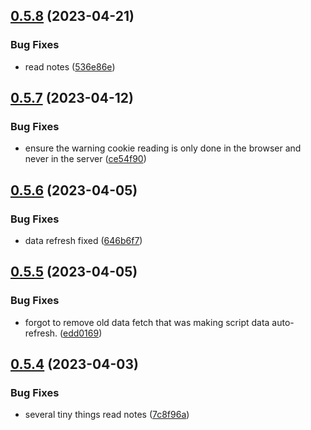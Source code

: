 ## [0.5.8](https://github.com/Torwent/wasp-webapp/compare/v0.5.7...v0.5.8) (2023-04-21)


### Bug Fixes

* read notes ([536e86e](https://github.com/Torwent/wasp-webapp/commit/536e86e2755b2fd2159369bdfbfbd10b72a23c51))



## [0.5.7](https://github.com/Torwent/wasp-webapp/compare/v0.5.6...v0.5.7) (2023-04-12)


### Bug Fixes

* ensure the warning cookie reading is only done in the browser and never in the server ([ce54f90](https://github.com/Torwent/wasp-webapp/commit/ce54f90bc10c680fd1a27c51a8b5345334f81955))



## [0.5.6](https://github.com/Torwent/wasp-webapp/compare/v0.5.5...v0.5.6) (2023-04-05)


### Bug Fixes

* data refresh fixed ([646b6f7](https://github.com/Torwent/wasp-webapp/commit/646b6f7ffcd68180561838dd63b59e03f3230039))



## [0.5.5](https://github.com/Torwent/wasp-webapp/compare/v0.5.4...v0.5.5) (2023-04-05)


### Bug Fixes

* forgot to remove old data fetch that was making script data auto-refresh. ([edd0169](https://github.com/Torwent/wasp-webapp/commit/edd016963913859987d62f3bbd365484cf312acc))



## [0.5.4](https://github.com/Torwent/wasp-webapp/compare/v0.5.3...v0.5.4) (2023-04-03)


### Bug Fixes

* several tiny things read notes ([7c8f96a](https://github.com/Torwent/wasp-webapp/commit/7c8f96aab079c89775179a662e525bb592c4c2c7))



